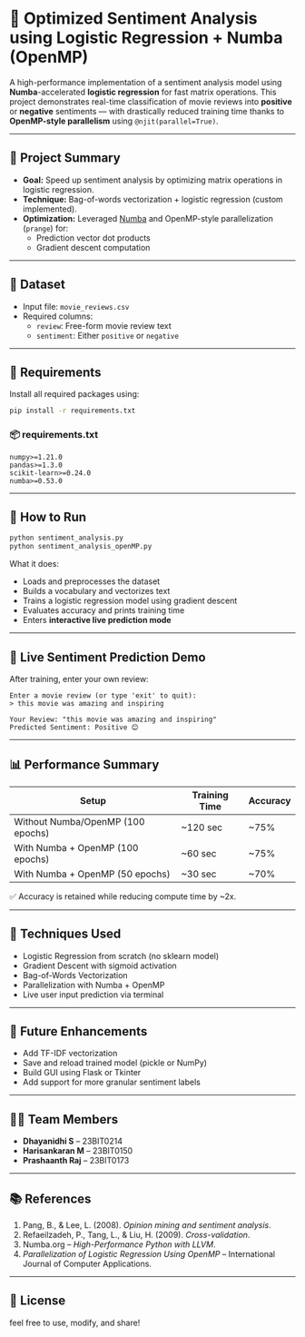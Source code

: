 # 🚀 Optimized Sentiment Analysis using Logistic Regression + Numba (OpenMP)

A high-performance implementation of a sentiment analysis model using **Numba**-accelerated **logistic regression** for fast matrix operations. This project demonstrates real-time classification of movie reviews into **positive** or **negative** sentiments — with drastically reduced training time thanks to **OpenMP-style parallelism** using `@njit(parallel=True)`.

---

## 🧠 Project Summary

- **Goal:** Speed up sentiment analysis by optimizing matrix operations in logistic regression.
- **Technique:** Bag-of-words vectorization + logistic regression (custom implemented).
- **Optimization:** Leveraged [Numba](https://numba.pydata.org/) and OpenMP-style parallelization (`prange`) for:
  - Prediction vector dot products
  - Gradient descent computation

---

## 📁 Dataset

- Input file: `movie_reviews.csv`
- Required columns:
  - `review`: Free-form movie review text
  - `sentiment`: Either `positive` or `negative`

---

## 🔧 Requirements

Install all required packages using:

```bash
pip install -r requirements.txt
```

### 📦 requirements.txt

```
numpy>=1.21.0
pandas>=1.3.0
scikit-learn>=0.24.0
numba>=0.53.0
```

---

## 🧪 How to Run

```bash
python sentiment_analysis.py
python sentiment_analysis_openMP.py
```

What it does:
- Loads and preprocesses the dataset
- Builds a vocabulary and vectorizes text
- Trains a logistic regression model using gradient descent
- Evaluates accuracy and prints training time
- Enters **interactive live prediction mode**

---

## 💬 Live Sentiment Prediction Demo

After training, enter your own review:

```
Enter a movie review (or type 'exit' to quit):
> this movie was amazing and inspiring

Your Review: "this movie was amazing and inspiring"
Predicted Sentiment: Positive 😊
```

---

## 📊 Performance Summary

| Setup                          | Training Time | Accuracy |
|-------------------------------|---------------|----------|
| Without Numba/OpenMP (100 epochs) | ~120 sec      | ~75%     |
| With Numba + OpenMP (100 epochs) | ~60 sec       | ~75%     |
| With Numba + OpenMP (50 epochs)  | ~30 sec       | ~70%     |

✅ Accuracy is retained while reducing compute time by ~2x.

---

## 🧠 Techniques Used

- Logistic Regression from scratch (no sklearn model)
- Gradient Descent with sigmoid activation
- Bag-of-Words Vectorization
- Parallelization with Numba + OpenMP
- Live user input prediction via terminal

---

## 🚀 Future Enhancements

- Add TF-IDF vectorization
- Save and reload trained model (pickle or NumPy)
- Build GUI using Flask or Tkinter
- Add support for more granular sentiment labels

---

## 👨‍💻 Team Members

- **Dhayanidhi S** – 23BIT0214  
- **Harisankaran M** – 23BIT0150  
- **Prashaanth Raj** – 23BIT0173

---

## 📚 References

1. Pang, B., & Lee, L. (2008). *Opinion mining and sentiment analysis*.
2. Refaeilzadeh, P., Tang, L., & Liu, H. (2009). *Cross-validation*.
3. Numba.org – *High-Performance Python with LLVM*.
4. *Parallelization of Logistic Regression Using OpenMP* – International Journal of Computer Applications.

---

## 📄 License
feel free to use, modify, and share!
